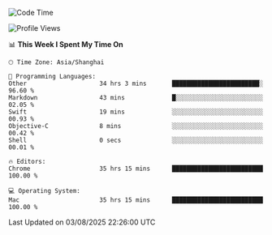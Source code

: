 <!--START_SECTION:waka-->
![Code Time](http://img.shields.io/badge/Code%20Time-4%2C292%20hrs%2051%20mins-blue)

![Profile Views](http://img.shields.io/badge/Profile%20Views-0-blue)

📊 **This Week I Spent My Time On** 

```text
🕑︎ Time Zone: Asia/Shanghai

💬 Programming Languages: 
Other                    34 hrs 3 mins       ████████████████████████░   96.60 % 
Markdown                 43 mins             █░░░░░░░░░░░░░░░░░░░░░░░░   02.05 % 
Swift                    19 mins             ░░░░░░░░░░░░░░░░░░░░░░░░░   00.93 % 
Objective-C              8 mins              ░░░░░░░░░░░░░░░░░░░░░░░░░   00.42 % 
Shell                    0 secs              ░░░░░░░░░░░░░░░░░░░░░░░░░   00.01 % 

🔥 Editors: 
Chrome                   35 hrs 15 mins      █████████████████████████   100.00 % 

💻 Operating System: 
Mac                      35 hrs 15 mins      █████████████████████████   100.00 % 
```


 Last Updated on 03/08/2025 22:26:00 UTC
<!--END_SECTION:waka-->